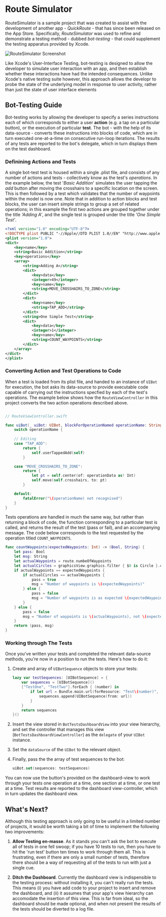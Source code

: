 # Route Simulator
 
RouteSimulator is a sample project that was created to assist with the development of another app - *QuickRoute* - that has since been released on the App Store. Specifically, *RouteSimulator* was used to refine and demonstrate a testing method - dubbed *bot-testing* - that could supplement the testing apparatus provided by Xcode.
 
 ![RouteSimulator Screenshot](rs-screenshot.png)
 
Like Xcode's User-Interface Testing, bot-testing is designed to allow the developer to simulate user interaction with an app, and then establish whether these interactions have had the intended consequences. Unlike Xcode's native testing suite however, this approach allows the developr to probe the state of the underlying model in response to user activity, rather than just the state of user interface elements
 
## Bot-Testing Guide
Bot-testing works by allowing the developer to specify a series instructions each of which corresponds to either a user **action** (e.g. a tap on a particular button), or the execution of particular **test**. The bot - with the help of its data-source - converts these instructions into blocks of code, which are in turn executed one-at-a-time on consecutive run-loop iterations. The results of any tests are reported to the bot's delegate, which in turn displays them on the test dashboard.

### Definining Actions and Tests
A single bot-test test is housed within a single .plist file, and consists of any number of actions and tests - collectively know as the test's *operations*. In the example below, the test '*Basic Addition*' simulates the user tapping the *add* button after moving the crosshairs to a specific location on the screen. This is then followed by a test which validates that the number of waypoints within the model is now one. Note that in addition to action blocks and test blocks, the user can insert simple strings to group a set of related operations; in this example the first two actions are grouped together under the title *'Adding A'*, and the single test is grouped under the title *'One Simple Test'*.
 
 ```xml
 <?xml version="1.0" encoding="UTF-8"?>
 <!DOCTYPE plist PUBLIC "-//Apple//DTD PLIST 1.0//EN" "http://www.apple.com/DTDs/PropertyList-1.0.dtd">
 <plist version="1.0">
 <dict>
     <key>name</key>
     <string>Basic Addition</string>
     <key>operations</key>
     <array>
         <string>Adding A</string>
         <dict>
             <key>data</key>
             <integer>49</integer>
             <key>name</key>
             <string>MOVE_CROSSHAIRS_TO_ZONE</string>
         </dict>
         <dict>
             <key>name</key>
             <string>TAP_ADD</string>
         </dict>
         <string>One Simple Test</string>
         <dict>
             <key>data</key>
             <integer>1</integer>
             <key>name</key>
             <string>COUNT_WAYPOINTS</string>
         </dict>
     </array>
 </dict>
 </plist>
 ```
  
 ### Converting Action and Test Operations to Code
 
When a test is loaded from its plist file, and handed to an instance of ``UIBot`` for execution, the bot asks its data-source to provide executable code capable of carrying out the instructions specfied by each of the test's operations. The example below shows how the ``RouteViewController`` in this project converts the two action operations described above.
 
 ```swift
 
 // RouteViewController.swift
 
 func uiBot(_ uiBot: UIBot, blockForOperationNamed operationName: String, operationData: Any) ->  (() -> Void) {
     switch operationName {
         
     // Editing
     case "TAP_ADD":
         return {
             self.userTappedAdd(self)
         }
 
     case "MOVE_CROSSHAIRS_TO_ZONE":
         return {
             let pt = self.center(of: operationData as! Int)
             self.move(self.crosshairs, to: pt)
         }
 
     default:
         fatalError("\(operationName) not recognised")
     }
 }
 ```
Tests operations are handled in much the same way, but rather than returning a block of code, the function corresponding to a particular test is called, and returns the result of the test (pass or fail), and an accompanying message. The code below corresponds to the test requested by the operation titled `COUNT_WAYPOINTS`.

 ```swift
 func countWaypoints(expectedWaypoints: Int) -> (Bool, String) {
     let pass: Bool
     let msg: String
     let actualWaypoints = route.numbeOfWaypoints
     let actualCircles = graphicsView.graphics.filter { $0 is Circle }.count
     if actualWaypoints == expectedWaypoints {
         if actualCircles == actualWaypoints {
             pass = true
             msg = "Number of waypoints is \(expectedWaypoints)"
         } else {
             pass = false
             msg = "Number of waypoints is as expected \(expectedWaypoints), but number of circles on the graphicsView is not \(actualCircles)"
         }
     } else {
         pass = false
         msg = "Number of waypoints is \(actualWaypoints), not \(expectedWaypoints)"
     }
     return (pass, msg)
 }
 ```
 
 
### Working through The Tests
Once you've written your tests and completed the relevant data-source methods, you're now in a position to run the tests. Here's how to do it:
 
 1. Create and array of ``UIBotSequence`` objects to store your tests:
     ```swift
     lazy var testSequences: [UIBotSequence] = {
         var sequences = [UIBotSequence]()
         ["TestOne", "TestTwo"].forEach { (number) in
             if let url = Bundle.main.url(forResource: "Test\(number)", withExtension: "plist") {
                 sequences.append(UIBotSequence(from: url))
             }
         }
         return sequences
     }()
     ```
 
 2. Insert the view stored in ``BotTestsDashboardView`` into your view hierarchy, and set the controller that manages this view (``BotTestsDashboardViewController``) as the ``delegate`` of your ``UIBot`` instance.
 
 3. Set the ``dataSource`` of the ``UIBot`` to the relevant object.
 
 4. Finally, pass the the array  of test sequences to the bot:
     ```swift
     uiBot.set(sequences: testSequences)
     ```
 
 
You can now use the button's provided on the dashboard-view to work through your tests one operation at a time, one section at a time, or one test at a time. Test results are reported to the dashboard view-controller, which in turn updates the dashboard view.
 
  
## What's Next?
 
Although this testing approach is only going to be useful in a limited number of projects, it would be worth taking a bit of time to implement the following two improvements:
 
 1. **Allow Testing en-masse**.
 As it stands you can't ask the bot to execute all of tests in one fell swoop; if you have 10 tests to run, then you have to hit the 'run test' button ten times to work through them all. This is frustrating, even if there are only a small number of tests, therefore there should be a way of requesting all of the tests to run with just a single cue.
 
 2. **Ditch the Dashboard**.
 Currently the dashboard view is indispensible to the testing process: without installing it, you can't really run the tests. This means (i) you have add code to your project to insert and remove the dashboard, and (ii) it assumes that your app's view hierarchy can accomodate the insertion of this view. This is far from ideal, so the dashboard should be made optional, and when not present the results of the tests should be diverted to a log file.
